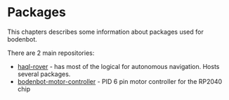 # Packages

This chapters describes some information about packages used for bodenbot. 

There are 2 main repositories:
- [haql-rover](https://github.com/team19-haql/haql-rover) - has most of the logical for autonomous navigation. Hosts several packages. 
- [bodenbot-motor-controller](https://github.com/team19-haql/bodenbot-motor-controller) - PID 6 pin motor controller for the RP2040 chip